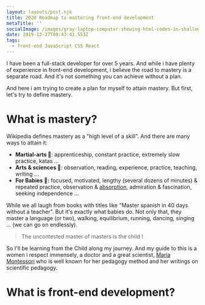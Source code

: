 ```yaml
---
layout: layouts/post.njk
title: 2020 Roadmap to mastering front-end development
metaTitle: ''
socialImage: /images/gray-laptop-computer-showing-html-codes-in-shallow-focus-160107.jpg
date: 2019-12-27T09:43:41.553Z
tags:
  - front-end JavaScript CSS React
---
```

I have been a full-stack developer for over 5 years. And while i have plenty of experience in front-end development, i believe the road to mastery is a separate road. And it's not something you can achieve without a plan.

And here i am trying to create a plan for myself to attain mastery. But first, let's try to define mastery.

# What is mastery?

Wikipedia defines mastery as a "high level of a skill". And there are many ways to attain it:

* **Martial-arts 🥋**: apprenticeship, constant practice, extremely slow practice, katas ...
* **Arts & sciences 🔬**: observation, reading, experience, practice, teaching, writing ...
* **For Babies 👶:** focused, motivated, lengthy (several dozens of minutes) & repeated practice, observation & [absorption](https://archive.org/details/absorbentmind031961mbp/page/n8), admiration & fascination, seeking independence ...

While we all laugh from books with titles like "Master spanish in 40 days without a teacher". But it's exactly what babies do. Not only that, they master a language (or two), walking, equilibrium, running, dancing, singing ... (we can go on endlessly).

> The uncontested master of masters is the child !

So I'll be learning from the Child along my journey. And my guide to this is a women i respect immensely, a doctor and a great scientist, [Maria Montessori](https://en.wikipedia.org/wiki/Maria_Montessori) who is well known for her pedagogy method and her writings on scientific pedagogy.

# What is front-end development?
